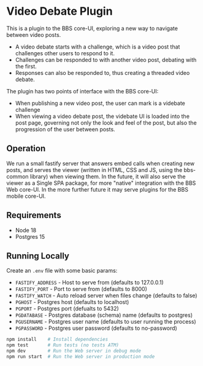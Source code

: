 # Video Debate Plugin

This is a plugin to the BBS core-UI, exploring a new way to navigate between video posts.

* A video debate starts with a challenge, which is a video post that challenges other users to respond to it.
* Challenges can be responded to with another video post, debating with the first.
* Responses can also be responded to, thus creating a threaded video debate.

The plugin has two points of interface with the BBS core-UI:

* When publishing a new video post, the user can mark is a videbate challenge
* When viewing a video debate post, the videbate UI is loaded into the post page, governing not only the look and feel of the post, but also the progression of the user between posts.

## Operation

We run a small fastify server that answers embed calls when creating new posts, and serves the viewer (written in HTML, CSS and JS, using the bbs-common library) when viewing them. In the future, it will also serve the viewer as a Single SPA package, for more "native" integration with the BBS Web core-UI. In the more further future it may serve plugins for the BBS mobile core-UI.

## Requirements

* Node 18
* Postgres 15

## Running Locally

Create an `.env` file with some basic params:

* `FASTIFY_ADDRESS` - Host to serve from (defaults to 127.0.0.1)
* `FASTIFY_PORT` - Port to serve from (defaults to 8000)
* `FASTIFY_WATCH` - Auto reload server when files change (defaults to false)
* `PGHOST` - Postgres host (defaults to localhost)
* `PGPORT` - Postgres port (defualts to 5432)
* `PGDATABASE` - Postgres database (schema) name (defaults to postgres)
* `PGUSERNAME` - Postgres user name (defaults to user running the process)
* `PGPASSWORD` - Postgres user password (defaults to no-password)

```sh
npm install    # Install dependencies
npm test       # Run tests (no tests ATM)
npm dev        # Run the Web server in debug mode
npm run start  # Run the Web server in production mode
```
